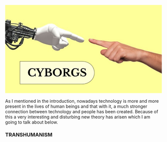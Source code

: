 
<p align="center">
  <img src="assets/img/portada-cyborgs.jpg" />
</p>

As I mentioned in the introduction, nowadays technology is more and more present in the lives of human beings and that with it, a much stronger connection between technology and people has been created. Because of this a very interesting and disturbing new theory has arisen which I am going to talk about below. 

 ### TRANSHUMANISM
